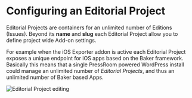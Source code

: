 # Configuring an Editorial Project

Editorial Projects are containers for an unlimited number of Editions (Issues). Beyond its __name__ and __slug__ each Editorial Project allow you to define project wide Add-on settings. 

For example when the iOS Exporter addon is active each Editorial Project exposes a unique endpoint for iOS apps based on the Baker framework. Basically this means that a single PressRoom powered WordPress install could manage an unlimited number of *Editorial Projects*, and thus an unlimited number of Baker based Apps.

![Editorial Project editing](https://ps.w.org/pressroom/assets/screenshot-8.jpg?rev=1214957 "PressRoom Editorial Project editing page")